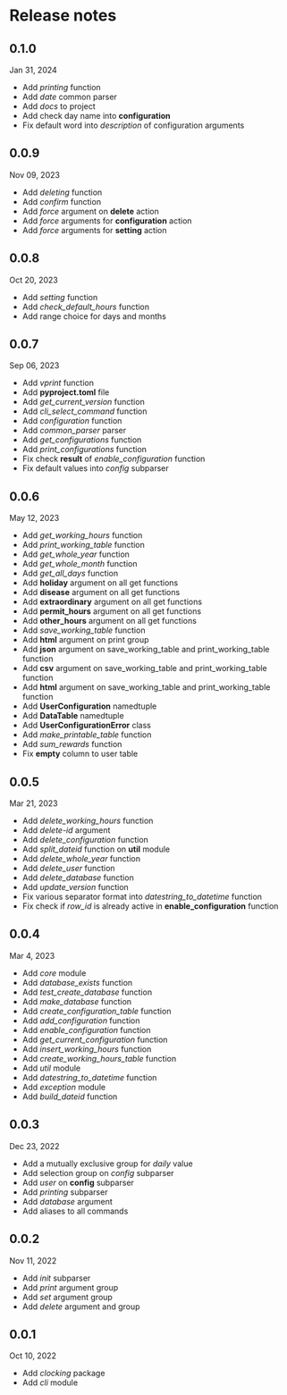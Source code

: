 # Release notes

## 0.1.0

Jan 31, 2024

- Add _printing_ function
- Add _date_ common parser
- Add _docs_ to project
- Add check day name into **configuration**
- Fix default word into _description_ of configuration arguments

## 0.0.9

Nov 09, 2023

- Add _deleting_ function
- Add _confirm_ function
- Add _force_ argument on **delete** action
- Add _force_ arguments for **configuration** action
- Add _force_ arguments for **setting** action

## 0.0.8

Oct 20, 2023

- Add _setting_ function
- Add _check_default_hours_ function
- Add range choice for days and months

## 0.0.7

Sep 06, 2023

- Add _vprint_ function
- Add **pyproject.toml** file
- Add _get_current_version_ function
- Add _cli_select_command_ function
- Add _configuration_ function
- Add _common_parser_ parser
- Add _get_configurations_ function
- Add _print_configurations_ function
- Fix check **result** of _enable_configuration_ function
- Fix default values into _config_ subparser

## 0.0.6

May 12, 2023

- Add _get_working_hours_ function
- Add _print_working_table_ function
- Add _get_whole_year_ function
- Add _get_whole_month_ function
- Add _get_all_days_ function
- Add **holiday** argument on all get functions
- Add **disease** argument on all get functions
- Add **extraordinary** argument on all get functions
- Add **permit_hours** argument on all get functions
- Add **other_hours** argument on all get functions
- Add _save_working_table_ function
- Add **html** argument on print group
- Add **json** argument on save_working_table and print_working_table function
- Add **csv** argument on save_working_table and print_working_table function
- Add **html** argument on save_working_table and print_working_table function
- Add **UserConfiguration** namedtuple
- Add **DataTable** namedtuple
- Add **UserConfigurationError** class
- Add _make_printable_table_ function
- Add _sum_rewards_ function
- Fix **empty** column to user table

## 0.0.5

Mar 21, 2023

- Add _delete_working_hours_ function
- Add _delete-id_ argument
- Add _delete_configuration_ function
- Add _split_dateid_ function on **util** module
- Add _delete_whole_year_ function
- Add _delete_user_ function
- Add _delete_database_ function
- Add _update_version_ function
- Fix various separator format into _datestring_to_datetime_ function
- Fix check if _row_id_ is already active in **enable_configuration** function

## 0.0.4

Mar 4, 2023

- Add _core_ module
- Add _database_exists_ function
- Add _test_create_database_ function
- Add _make_database_ function
- Add _create_configuration_table_ function
- Add _add_configuration_ function
- Add _enable_configuration_ function
- Add _get_current_configuration_ function
- Add _insert_working_hours_ function
- Add _create_working_hours_table_ function
- Add _util_ module
- Add _datestring_to_datetime_ function
- Add _exception_ module
- Add _build_dateid_ function

## 0.0.3

Dec 23, 2022

- Add a mutually exclusive group for _daily_ value
- Add selection group on _config_ subparser
- Add _user_ on **config** subparser
- Add _printing_ subparser
- Add _database_ argument
- Add aliases to all commands

## 0.0.2

Nov 11, 2022

- Add _init_ subparser
- Add _print_ argument group
- Add _set_ argument group
- Add _delete_ argument and group

## 0.0.1

Oct 10, 2022

- Add _clocking_ package
- Add _cli_ module
